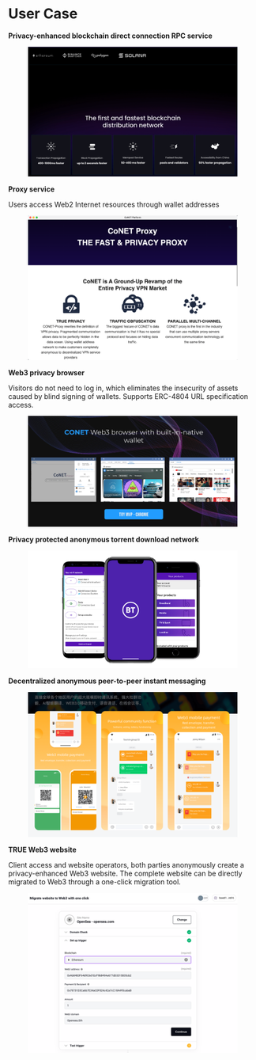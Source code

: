 # User Case

**Privacy-enhanced blockchain direct connection RPC service**

<figure><img src="../../../.gitbook/assets/image (7).png" alt=""><figcaption></figcaption></figure>

**Proxy service**

Users access Web2 Internet resources through wallet addresses

<figure><img src="../../../.gitbook/assets/image (8).png" alt=""><figcaption></figcaption></figure>

**Web3 privacy browser**

Visitors do not need to log in, which eliminates the insecurity of assets caused by blind signing of wallets. Supports ERC-4804 URL specification access.

<figure><img src="../../../.gitbook/assets/image (9).png" alt=""><figcaption></figcaption></figure>

**Privacy protected anonymous torrent download network**

<figure><img src="../../../.gitbook/assets/image (10).png" alt=""><figcaption></figcaption></figure>

**Decentralized anonymous peer-to-peer instant messaging**

<figure><img src="../../../.gitbook/assets/image (11).png" alt=""><figcaption></figcaption></figure>

**TRUE Web3 website**

Client access and website operators, both parties anonymously create a privacy-enhanced Web3 website. The complete website can be directly migrated to Web3 through a one-click migration tool.

<figure><img src="../../../.gitbook/assets/image (12).png" alt=""><figcaption></figcaption></figure>
